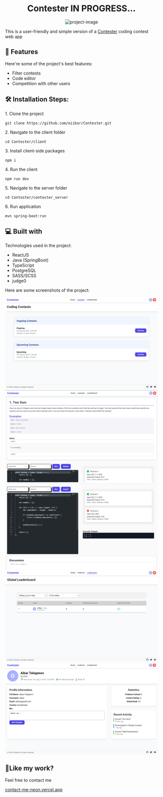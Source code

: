 <h1 align="center" id="title">Contester IN PROGRESS...</h1>

<p align="center"><img src="https://socialify.git.ci/oiibar/Contester/image?language=1&name=1&owner=1&theme=Light" alt="project-image"></p>

<p id="description">This is a user-friendly and simple version of a <a href="http://contester.astanait.edu.kz">Contester</a> coding contest web app</p>

<h2>🧐 Features</h2>

Here're some of the project's best features:

- Filter contests
- Code editor
- Competition with other users

<h2>🛠️ Installation Steps:</h2>

<p>1. Clone the project</p>

```
git clone https://github.com/oiibar/Contester.git
```

<p>2. Navigate to the client folder</p>

```
cd Contester/client
```

<p>3. Install client-side packages</p>

```
npm i
```

<p>4. Run the client</p>

```
npm run dev
```

<p>5. Navigate to the server folder</p>

```
cd Contester/contester_server
```

<p>6. Run application</p>

```
mvn spring-boot:run
```

<h2>💻 Built with</h2>

Technologies used in the project:

- ReactJS
- Java (SpringBoot)
- TypeScript
- PostgreSQL
- SASS/SCSS
- judge0

Here are some screenshots of the project:

<p align="center">
  <img src="./contests.png" alt="Screenshot">
  <img src="./editor.png" alt="Screenshot">
  <img src="./testcases.png" alt="Screenshot">
  <img src="./leaderboard.png" alt="Screenshot">
  <img src="./profile.png" alt="Screenshot">
</p>

<h2>💖Like my work?</h2>

Feel free to contact me<p><a href="contact-me-neon.vercel.app">contact-me-neon.vercel.app</a></p>
